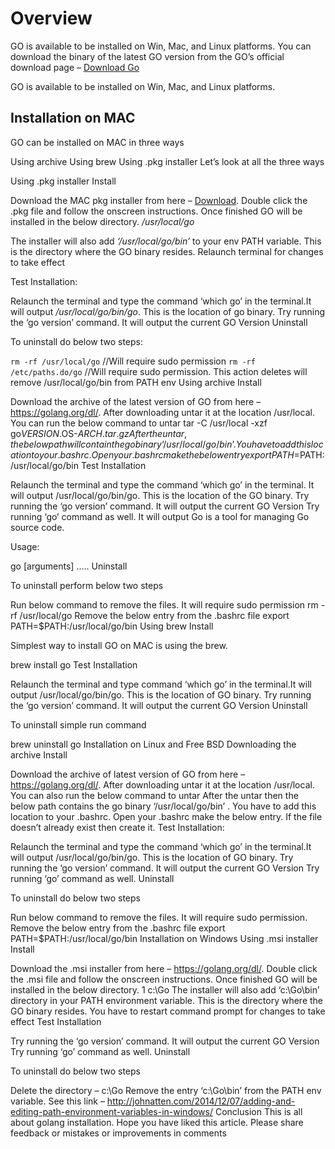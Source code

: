 # Overview

GO is available to be installed on Win, Mac, and Linux platforms. You can download the binary of the latest GO version from the GO’s official download page –       [Download Go](https://golang.org/dl/)

GO is available to be installed on Win, Mac, and Linux platforms.

## Installation on MAC
GO can be installed on MAC in three ways

Using archive
Using brew
Using .pkg installer
Let’s look at all the three ways

Using .pkg installer
Install

Download the MAC pkg installer from here – [Download](https://golang.org/dl/). Double click the .pkg file and follow the onscreen instructions. Once finished GO will be installed in the below directory.
_/usr/local/go_

The installer will also add _‘/usr/local/go/bin’_ to your env PATH variable. This is the directory where the GO binary resides. Relaunch terminal for changes to take effect

Test Installation:

Relaunch the terminal and type the command ‘which go’ in the terminal.It will output _/usr/local/go/bin/go_.  This is the location of go binary.
Try running the ‘go version’ command. It will output the current GO Version
Uninstall

To uninstall do below two steps:

`rm -rf /usr/local/go`      //Will require sudo permission
`rm -rf /etc/paths.do/go`   //Will require sudo permission. 
This action deletes will remove /usr/local/go/bin from PATH env
Using archive
Install

Download the archive of the latest version of GO from here  – https://golang.org/dl/. After downloading untar it at the location /usr/local. You can run the below command to untar
tar -C /usr/local -xzf go$VERSION.$OS-$ARCH.tar.gz
After the untar, the below path will contain the go binary ‘/usr/local/go/bin’. You have to add this location to your .bashrc. Open your .bashrc make the below entry
export PATH=$PATH:/usr/local/go/bin
Test Installation

Relaunch the terminal and type the command ‘which go’ in the terminal. It will output /usr/local/go/bin/go.  This is the location of the GO binary.
Try running the ‘go version’ command. It will output the current GO Version
Try running ‘go’ command as well. It will output
Go is a tool for managing Go source code.

Usage:

go  [arguments]
.....
Uninstall

To uninstall perform below two steps

Run below command to remove the files. It will require sudo permission
rm -rf /usr/local/go 
Remove the below entry from the .bashrc file
export PATH=$PATH:/usr/local/go/bin
Using brew
Install

Simplest way to install GO on MAC is using the brew.

brew install go
Test Installation

Relaunch the terminal and type command ‘which go’ in the terminal.It will output /usr/local/go/bin/go.  This is the location of GO binary.
Try running the ‘go version’ command. It will output the current GO Version
Uninstall

To uninstall simple run command

brew uninstall go
Installation on Linux and Free BSD
Downloading the archive
Install

Download the archive of latest version of GO from here  – https://golang.org/dl/. After downloading untar it at the location /usr/local. You can also run the below command to untar
After the untar then the below path contains the go binary ‘/usr/local/go/bin’ . You have to add this location to your .bashrc. Open your .bashrc make the below entry. If the file doesn’t already exist then create it.
Test Installation:

Relaunch the terminal and type the  command ‘which go’ in the terminal.It will output /usr/local/go/bin/go.  This is the location of GO binary.
Try running the ‘go version’ command. It will output the current GO Version
Try running ‘go’ command as well.
Uninstall

To uninstall do below two steps

Run below command to remove the files. It will require sudo permission.
Remove the below entry from the .bashrc file
export PATH=$PATH:/usr/local/go/bin
Installation on Windows
Using .msi installer
Install

Download the .msi  installer from here – https://golang.org/dl/. Double click the .msi file and follow the onscreen instructions. Once finished GO will be installed in the below directory.
1
c:\Go
The installer will also add ‘c:\Go\bin’ directory in your PATH environment variable. This is the directory where the GO binary resides. You have to restart command prompt for changes to take effect
Test Installation

Try running the ‘go version’ command. It will output the current GO Version
Try running ‘go’ command as well.
Uninstall

To uninstall do below two steps

Delete the directory – c:\Go 
Remove the entry ‘c:\Go\bin’ from the PATH env variable. See this link – http://johnatten.com/2014/12/07/adding-and-editing-path-environment-variables-in-windows/
Conclusion
This is all about golang installation. Hope you have liked this article. Please share feedback or mistakes or improvements in comments
